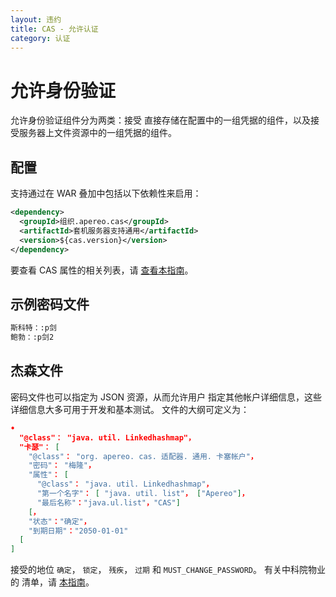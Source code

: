 ```yaml
---
layout: 违约
title: CAS - 允许认证
category: 认证
---
```


# 允许身份验证

允许身份验证组件分为两类：接受 直接存储在配置中的一组凭据的组件，以及接受服务器上文件资源中的一组凭据的组件。

## 配置

支持通过在 WAR 叠加中包括以下依赖性来启用：

```xml
<dependency>
  <groupId>组织.apereo.cas</groupId>
  <artifactId>套机服务器支持通用</artifactId>
  <version>${cas.version}</version>
</dependency>
```

要查看 CAS 属性的相关列表，请 [查看本指南](../configuration/Configuration-Properties.html#file-authentication)。

## 示例密码文件

```bash
斯科特：:p剑
鲍勃：:p剑2
```


## 杰森文件

密码文件也可以指定为 JSON 资源，从而允许用户 指定其他帐户详细信息，这些详细信息大多可用于开发和基本测试。 文件的大纲可定义为：

```json
•
  "@class"： "java. util. Linkedhashmap"，
  "卡瑟"： [
    "@class"： "org. apereo. cas. 适配器. 通用. 卡塞帐户"，
    "密码"： "梅隆"，
    "属性"： [
      "@class"： "java. util. Linkedhashmap"，
      "第一个名字"： [ "java. util. list"， ["Apereo"]，
      "最后名称"："java.ul.list"，"CAS"]
    [，
    "状态"："确定"，
    "到期日期"："2050-01-01"
  [
]
```

接受的地位 `确定`， `锁定`， `残疾`， `过期` 和 `MUST_CHANGE_PASSWORD`。 有关中科院物业的 清单，请 [本指南](../configuration/Configuration-Properties.html#json-authentication)。

